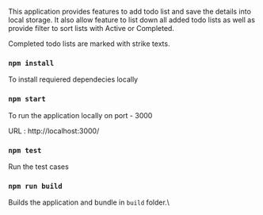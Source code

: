 This application provides features to add todo list and save the details into local storage. It also allow feature to list down all added todo lists as well as provide filter to sort lists with Active or Completed.

Completed todo lists are marked with strike texts.

### `npm install`

To install requiered dependecies locally

### `npm start`

To run the application locally on port - 3000

URL : http://localhost:3000/

### `npm test`

Run the test cases

### `npm run build`

Builds the application and bundle in `build` folder.\
